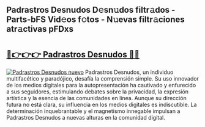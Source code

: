 ## Padrastros Desnudos D𝚎sn𝚞dos filtr𝚊dos - Parts-bFS Vid𝚎os f𝚘tos - N𝚞evas filtr𝚊ciones atr𝚊ctivas pFDxs

# <h2><a href="http://mb8zfz8.tromn.icu/?c=Padrastros+Desnudos">🔗👉👉👉 Padrastros Desnudos 🔗🔗</a></h2>

[![Padrastros Desnudos nuevo](https://i.imgur.com/pEAQMta.gif)](http://mb8zfz8.tromn.icu/?c=Padrastros+Desnudos)
Padrastros Desnudos, un individuo multifacético y paradójico, desafía la comprensión simple. Su uso innovador de los medios digitales para la autopresentación ha cautivado y enfurecido a sus seguidores, estimulando debates sobre la privacidad, la expresión artística y la esencia de las comunidades en línea. Aunque su dirección futura no está clara, su influencia en los medios digitales es indiscutible. La determinación inquebrantable y el magnetismo innegable impulsan a Padrastros Desnudos a nuevas alturas en la comunidad digital.
